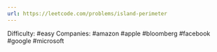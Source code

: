 ```yaml
---
url: https://leetcode.com/problems/island-perimeter
---
```


Difficulty: #easy
Companies: #amazon #apple #bloomberg #facebook #google #microsoft